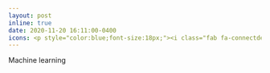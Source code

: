 ```yaml
---
layout: post
inline: true
date: 2020-11-20 16:11:00-0400
icons: <p style="color:blue;font-size:18px;"><i class="fab fa-connectdevelop"></i></p>
---
```

Machine learning
<!-- <ul>
    <li>Hyperparameter optimization</li>
    <li>Feature engineering</li>
    <li>Classification and regression</li>
    <li>Sequence completion models (RNNs)</li>
</ul> -->